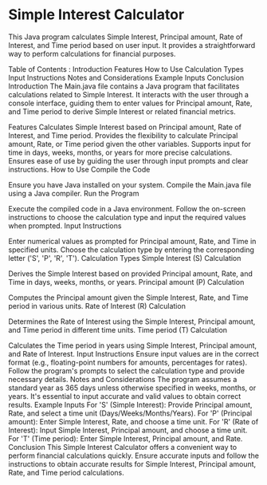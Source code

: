 # Simple Interest Calculator
This Java program calculates Simple Interest, Principal amount, Rate of Interest, and Time period based on user input. It provides a straightforward way to perform calculations for financial purposes.

Table of Contents :
Introduction
Features
How to Use
Calculation Types
Input Instructions
Notes and Considerations
Example Inputs
Conclusion
Introduction
The Main.java file contains a Java program that facilitates calculations related to Simple Interest. It interacts with the user through a console interface, guiding them to enter values for Principal amount, Rate, and Time period to derive Simple Interest or related financial metrics.

Features
Calculates Simple Interest based on Principal amount, Rate of Interest, and Time period.
Provides the flexibility to calculate Principal amount, Rate, or Time period given the other variables.
Supports input for time in days, weeks, months, or years for more precise calculations.
Ensures ease of use by guiding the user through input prompts and clear instructions.
How to Use
Compile the Code

Ensure you have Java installed on your system.
Compile the Main.java file using a Java compiler.
Run the Program

Execute the compiled code in a Java environment.
Follow the on-screen instructions to choose the calculation type and input the required values when prompted.
Input Instructions

Enter numerical values as prompted for Principal amount, Rate, and Time in specified units.
Choose the calculation type by entering the corresponding letter ('S', 'P', 'R', 'T').
Calculation Types
Simple Interest (S) Calculation

Derives the Simple Interest based on provided Principal amount, Rate, and Time in days, weeks, months, or years.
Principal amount (P) Calculation

Computes the Principal amount given the Simple Interest, Rate, and Time period in various units.
Rate of Interest (R) Calculation

Determines the Rate of Interest using the Simple Interest, Principal amount, and Time period in different time units.
Time period (T) Calculation

Calculates the Time period in years using Simple Interest, Principal amount, and Rate of Interest.
Input Instructions
Ensure input values are in the correct format (e.g., floating-point numbers for amounts, percentages for rates).
Follow the program's prompts to select the calculation type and provide necessary details.
Notes and Considerations
The program assumes a standard year as 365 days unless otherwise specified in weeks, months, or years.
It's essential to input accurate and valid values to obtain correct results.
Example Inputs
For 'S' (Simple Interest):
Provide Principal amount, Rate, and select a time unit (Days/Weeks/Months/Years).
For 'P' (Principal amount):
Enter Simple Interest, Rate, and choose a time unit.
For 'R' (Rate of Interest):
Input Simple Interest, Principal amount, and choose a time unit.
For 'T' (Time period):
Enter Simple Interest, Principal amount, and Rate.
Conclusion
This Simple Interest Calculator offers a convenient way to perform financial calculations quickly. Ensure accurate inputs and follow the instructions to obtain accurate results for Simple Interest, Principal amount, Rate, and Time period calculations.
